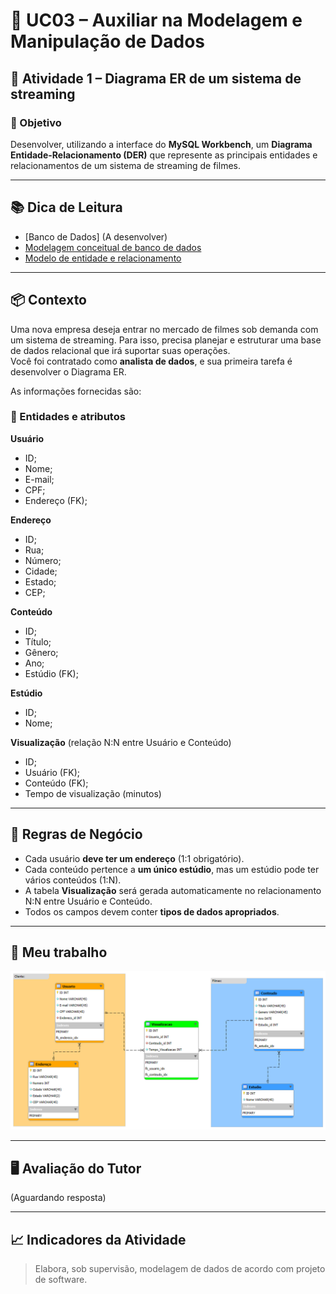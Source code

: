 # 📘 UC03 – Auxiliar na Modelagem e Manipulação de Dados

## 📝 Atividade 1 – Diagrama ER de um sistema de streaming

### 🎯 Objetivo
Desenvolver, utilizando a interface do **MySQL Workbench**, um **Diagrama Entidade-Relacionamento (DER)** que represente as principais entidades e relacionamentos de um sistema de streaming de filmes.

---

## 📚 Dica de Leitura

- [Banco de Dados] (A desenvolver)
- [Modelagem conceitual de banco de dados](/UC03%20-%20Auxiliar%20na%20Modelagem%20e%20Manipulação%20de%20Dados/Modulo_02%20-%20Modelagem%20Conceitual%20do%20Banco%20de%20Dados/diario_02.md)
- [Modelo de entidade e relacionamento](/UC03%20-%20Auxiliar%20na%20Modelagem%20e%20Manipulação%20de%20Dados/(Revisando%20)Modulo_03%20-%20Modelo%20de%20Entidade%20e%20Relacionamento/diario_03.md)

---

## 📦 Contexto

Uma nova empresa deseja entrar no mercado de filmes sob demanda com um sistema de streaming. Para isso, precisa planejar e estruturar uma base de dados relacional que irá suportar suas operações.  
Você foi contratado como **analista de dados**, e sua primeira tarefa é desenvolver o Diagrama ER.

As informações fornecidas são:

### 📄 Entidades e atributos

**Usuário**
- ID;
- Nome;
- E-mail;
- CPF;
- Endereço (FK);

**Endereço**
- ID;
- Rua;
- Número;
- Cidade;
- Estado;
- CEP;

**Conteúdo**
- ID;
- Título;
- Gênero;
- Ano;
- Estúdio (FK);

**Estúdio**
- ID;
- Nome;

**Visualização** (relação N:N entre Usuário e Conteúdo)
- ID;
- Usuário (FK);
- Conteúdo (FK);
- Tempo de visualização (minutos)

---

## 📌 Regras de Negócio

- Cada usuário **deve ter um endereço** (1:1 obrigatório).  
- Cada conteúdo pertence a **um único estúdio**, mas um estúdio pode ter vários conteúdos (1:N).  
- A tabela **Visualização** será gerada automaticamente no relacionamento N:N entre Usuário e Conteúdo.  
- Todos os campos devem conter **tipos de dados apropriados**.

---

## 🧩 Meu trabalho

![Atividade_01](/UC03%20-%20Auxiliar%20na%20Modelagem%20e%20Manipulação%20de%20Dados/Atividades/Atividade_01/Atividade01_DER.png)

---

## 🖥️ Avaliação do Tutor

(Aguardando resposta)

---

## 📈 Indicadores da Atividade

> Elabora, sob supervisão, modelagem de dados de acordo com projeto de software.
